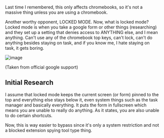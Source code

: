 Last time I remembered, this only affects chromebooks, so it's not a massive thing unless you are using a chromebook.

Another worthy opponent, LOCKED MODE. Now, what is locked mode?  Locked mode is when you take a google form or other things (researching) and they set up a setting that denies access to ANYTHING else, and I mean anything. Can't use any of the chromebook top keys, can't lock, can't do anything besides staying on task, and if you know me, I hate staying on task, it gets boring.

![image](https://user-images.githubusercontent.com/53088136/135486174-15d2c5b4-9dda-46d1-90b3-d4ae5987d4e6.png)

(Taken from official google support)

## Initial Research
I assume that locked mode keeps the current screen (or form) pinned to the top and everything else stays below it, even system things such as the task manager and basically everything. It puts the form in fullscreen which means you are unable to really do anything. As it states, you are also unable to do certain shortcuts.

Now, this is way easier to bypass since it's only a system restriction and not a blocked extension spying tool type thing.
